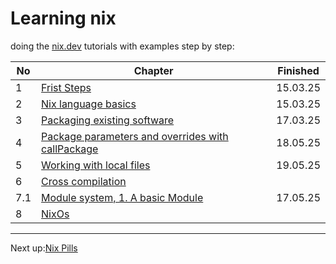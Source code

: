 # Learning nix

doing the [nix.dev](https://nix.dev/tutorials/) tutorials with examples step by step:

| No | Chapter | Finished |
| --- | --- | --- |
| 1 | [Frist Steps](https://nix.dev/tutorials/first-steps/) | 15.03.25 |
| 2 | [Nix language basics](https://nix.dev/tutorials/nix-language) | 15.03.25 |
| 3 | [Packaging existing software](https://nix.dev/tutorials/packaging-existing-software) | 17.03.25 |
| 4 | [Package parameters and overrides with callPackage](https://nix.dev/tutorials/callpackage) | 18.05.25 |
| 5 | [Working with local files](https://nix.dev/tutorials/working-with-local-files) | 19.05.25 |
| 6 | [Cross compilation](https://nix.dev/tutorials/cross-compilation/) |  |
| 7.1 | [Module system, 1. A basic Module](https://nix.dev/tutorials/module-system/a-basic-module/) | 17.05.25 |
| 8 | [NixOs](https://nix.dev/tutorials/nixos/) |  |

---
Next up:[Nix Pills](https://nixos.org/guides/nix-pills/)
